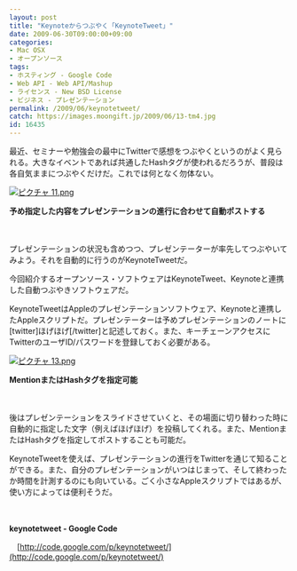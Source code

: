 ```yaml
---
layout: post
title: "Keynoteからつぶやく「KeynoteTweet」"
date: 2009-06-30T09:00:00+09:00
categories:
- Mac OSX
- オープンソース
tags: 
- ホスティング - Google Code
- Web API - Web API/Mashup
- ライセンス - New BSD License
- ビジネス - プレゼンテーション
permalink: /2009/06/keynotetweet/
catch: https://images.moongift.jp/2009/06/13-tm4.jpg
id: 16435
---
```

最近、セミナーや勉強会の最中にTwitterで感想をつぶやくというのがよく見られる。大きなイベントであれば共通したHashタグが使われるだろうが、普段は各自気ままにつぶやくだけだ。これでは何となく勿体ない。

  

[![ピクチャ 11.png](https://images.moongift.jp/2009/06/11-tm2.jpg)](https://images.moongift.jp/2009/06/115.png)  
  
**予め指定した内容をプレゼンテーションの進行に合わせて自動ポストする**

  

　

  

プレゼンテーションの状況も含めつつ、プレゼンテーターが率先してつぶやいてみよう。それを自動的に行うのがKeynoteTweetだ。

  

今回紹介するオープンソース・ソフトウェアはKeynoteTweet、Keynoteと連携した自動つぶやきソフトウェアだ。

  
<!--more-->

KeynoteTweetはAppleのプレゼンテーションソフトウェア、Keynoteと連携したAppleスクリプトだ。プレゼンテーターは予めプレゼンテーションのノートに[twitter]ほげほげ[/twitter]と記述しておく。また、キーチェーンアクセスにTwitterのユーザID/パスワードを登録しておく必要がある。

  

[![ピクチャ 13.png](https://images.moongift.jp/2009/06/13-tm4.jpg)](https://images.moongift.jp/2009/06/134.png)  
  
**MentionまたはHashタグを指定可能**

  

　

  

後はプレゼンテーションをスライドさせていくと、その場面に切り替わった時に自動的に指定した文字（例えばほげほげ）を投稿してくれる。また、MentionまたはHashタグを指定してポストすることも可能だ。

  

KeynoteTweetを使えば、プレゼンテーションの進行をTwitterを通じて知ることができる。また、自分のプレゼンテーションがいつはじまって、そして終わったか時間を計測するのにも向いている。ごく小さなAppleスクリプトではあるが、使い方によっては便利そうだ。

  

　

  

**keynotetweet - Google Code**  
  
　[http://code.google.com/p/keynotetweet/](http://code.google.com/p/keynotetweet/)

  
